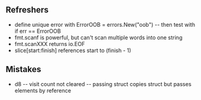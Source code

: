 ## Refreshers
* define unique error with ErrorOOB = errors.New("oob") -- then test with if err == ErrorOOB
* fmt.scanf is powerful, but can't scan multiple words into one string 
* fmt.scanXXX returns io.EOF 
* slice[start:finish] references start to (finish - 1)

## Mistakes
* d8 -- visit count not cleared --  passing struct copies struct but passes elements by reference 
